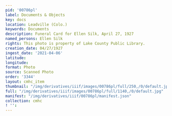 ```yaml
---
pid: '00786pl'
label: Documents & Objects
key: docs
location: Leadville (Colo.)
keywords: Documents
description: Funeral Card for Ellen Silk, April 27, 1927
named_persons: Ellen Silk
rights: This photo is property of Lake County Public Library.
creation_date: 04/27/1927
ingest_date: '2021-04-06'
latitude: 
longitude: 
format: Photo
source: Scanned Photo
order: '3344'
layout: cmhc_item
thumbnail: "/img/derivatives/iiif/images/00786pl/full/250,/0/default.jpg"
full: "/img/derivatives/iiif/images/00786pl/full/1140,/0/default.jpg"
manifest: "/img/derivatives/iiif/00786pl/manifest.json"
collection: cmhc
! '': 
---
```

